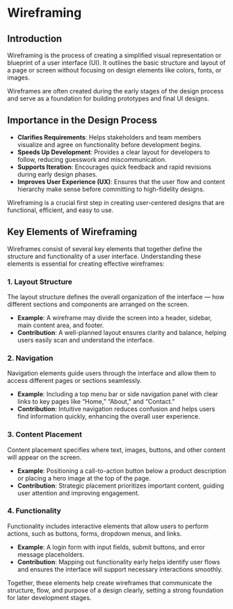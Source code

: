 # Wireframing

## Introduction

Wireframing is the process of creating a simplified visual representation or blueprint of a user interface (UI). It outlines the basic structure and layout of a page or screen without focusing on design elements like colors, fonts, or images. 

Wireframes are often created during the early stages of the design process and serve as a foundation for building prototypes and final UI designs.

## Importance in the Design Process

- **Clarifies Requirements**: Helps stakeholders and team members visualize and agree on functionality before development begins.
- **Speeds Up Development**: Provides a clear layout for developers to follow, reducing guesswork and miscommunication.
- **Supports Iteration**: Encourages quick feedback and rapid revisions during early design phases.
- **Improves User Experience (UX)**: Ensures that the user flow and content hierarchy make sense before committing to high-fidelity designs.

Wireframing is a crucial first step in creating user-centered designs that are functional, efficient, and easy to use.

## Key Elements of Wireframing

Wireframes consist of several key elements that together define the structure and functionality of a user interface. Understanding these elements is essential for creating effective wireframes:

### 1. Layout Structure  
The layout structure defines the overall organization of the interface — how different sections and components are arranged on the screen.

- **Example**: A wireframe may divide the screen into a header, sidebar, main content area, and footer.  
- **Contribution**: A well-planned layout ensures clarity and balance, helping users easily scan and understand the interface.

### 2. Navigation  
Navigation elements guide users through the interface and allow them to access different pages or sections seamlessly.

- **Example**: Including a top menu bar or side navigation panel with clear links to key pages like “Home,” “About,” and “Contact.”  
- **Contribution**: Intuitive navigation reduces confusion and helps users find information quickly, enhancing the overall user experience.

### 3. Content Placement  
Content placement specifies where text, images, buttons, and other content will appear on the screen.

- **Example**: Positioning a call-to-action button below a product description or placing a hero image at the top of the page.  
- **Contribution**: Strategic placement prioritizes important content, guiding user attention and improving engagement.

### 4. Functionality  
Functionality includes interactive elements that allow users to perform actions, such as buttons, forms, dropdown menus, and links.

- **Example**: A login form with input fields, submit buttons, and error message placeholders.  
- **Contribution**: Mapping out functionality early helps identify user flows and ensures the interface will support necessary interactions smoothly.

Together, these elements help create wireframes that communicate the structure, flow, and purpose of a design clearly, setting a strong foundation for later development stages.

